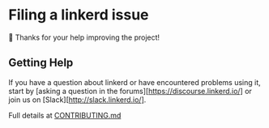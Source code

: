 # Filing a linkerd issue #

:balloon: Thanks for your help improving the project!

## Getting Help ##

If you have a question about linkerd or have encountered problems using it,
start by [asking a question in the forums][https://discourse.linkerd.io/] or
join us on [Slack][http://slack.linkerd.io/].

Full details at [CONTRIBUTING.md](CONTRIBUTING.md)
